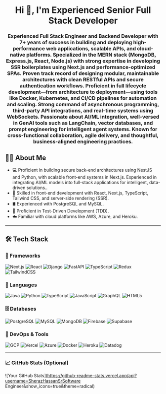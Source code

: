 <h1 align="center">Hi 👋, I'm Experienced Senior Full Stack Developer</h1>
<h3 align="center">Experienced Full Stack Engineer and Backend Developer with 7+ years of success in building and deploying high-performance web applications, scalable APIs, and cloud-native platforms. Specialized in the MERN stack (MongoDB, Express.js, React, Node.js) with strong expertise in developing SSR boilerplates using Next.js and performance-optimized SPAs.
Proven track record of designing modular, maintainable architectures with clean RESTful APIs and secure authentication workflows. Proficient in full lifecycle development—from architecture to deployment—using tools like Docker, Kubernetes, and CI/CD pipelines for automation and scaling.
Strong command of asynchronous programming, third-party API integrations, and real-time systems using WebSockets. Passionate about AI/ML integration, well-versed in GenAI tools such as LangChain, vector databases, and prompt engineering for intelligent agent systems. Known for cross-functional collaboration, agile delivery, and thoughtful, business-aligned engineering practices.
</h3>

## 👨‍💻 About Me

- 💻 Proficient in building secure back-end architectures using NestJS and Python, with scalable front-end systems in Next.js. Experienced in integrating AI/ML models into full-stack applications for intelligent,       data-driven solutions..
- 🎨 Skilled in front-end development with React, Next.js, TypeScript, Tailwind CSS, and server-side rendering (SSR).
- 🛢️ Experienced with PostgreSQL and MySQL.
- 🧪 Proficient in Test-Driven Development (TDD).
- ☁️ Familiar with cloud platforms like AWS, Azure, and Heroku.

---

## 🛠️ Tech Stack

### 🧱 Frameworks
![Next.js](https://img.shields.io/badge/-Next.js-black?logo=next.js&logoColor=white)
![React](https://img.shields.io/badge/-React-61DAFB?logo=react&logoColor=white)
![Django](https://img.shields.io/badge/-Django-092E20?logo=django)
![FastAPI](https://img.shields.io/badge/-FastAPI-009688?logo=fastapi)
![TypeScript](https://img.shields.io/badge/-TypeScript-3178C6?logo=typescript&logoColor=white)
![Redux](https://img.shields.io/badge/-Redux-764ABC?logo=redux&logoColor=white)
![TailwindCSS](https://img.shields.io/badge/-TailwindCSS-38B2AC?logo=tailwind-css&logoColor=white)

### 💬 Languages
![Java](https://img.shields.io/badge/-Java-007396?logo=java&logoColor=white)
![Python](https://img.shields.io/badge/-Python-3776AB?logo=python&logoColor=white)
![TypeScript](https://img.shields.io/badge/-TypeScript-3178C6?logo=typescript&logoColor=white)
![JavaScript](https://img.shields.io/badge/-JavaScript-F7DF1E?logo=javascript&logoColor=black)
![GraphQL](https://img.shields.io/badge/-GraphQL-E10098?logo=graphql)
![HTML5](https://img.shields.io/badge/-HTML5-E34F26?logo=html5&logoColor=white)

### 🗄️ Databases
![PostgreSQL](https://img.shields.io/badge/-PostgreSQL-4169E1?logo=postgresql&logoColor=white)
![MySQL](https://img.shields.io/badge/-MySQL-4479A1?logo=mysql)
![MongoDB](https://img.shields.io/badge/-MongoDB-47A248?logo=mongodb)
![Firebase](https://img.shields.io/badge/-Firebase-FFCA28?logo=firebase)
![Supabase](https://img.shields.io/badge/-Supabase-3ECF8E?logo=supabase)

### 🚀 DevOps & Tools
![GCP](https://img.shields.io/badge/-GCP-4285F4?logo=google-cloud&logoColor=white)
![Vercel](https://img.shields.io/badge/-Vercel-000000?logo=vercel&logoColor=white)
![Azure](https://img.shields.io/badge/-Azure-0078D4?logo=microsoft-azure)
![Docker](https://img.shields.io/badge/-Docker-2496ED?logo=docker)
![Heroku](https://img.shields.io/badge/-Heroku-430098?logo=heroku)
![Datadog](https://img.shields.io/badge/-Datadog-632CA6?logo=datadog)

---

### 📈 GitHub Stats (Optional)

![Your GitHub Stats](https://github-readme-stats.vercel.app/api?username=SherazHassanSrSoftware Engineer&show_icons=true&theme=radical)
